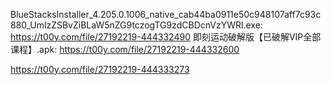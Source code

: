 BlueStacksInstaller_4.205.0.1006_native_cab44ba0911e50c948107aff7c93c880_UmlzZSBvZiBLaW5nZG9tczogTG9zdCBDcnVzYWRl.exe: https://t00y.com/file/27192219-444332490
即刻运动破解版【已破解VIP全部课程】.apk: https://t00y.com/file/27192219-444332600


https://t00y.com/file/27192219-444333273


